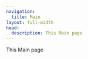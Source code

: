 ```yaml
---
navigation:
  title: Main
layout: full-width
head:
  description: This Main page
---
```


This Main page
